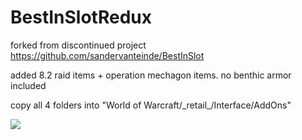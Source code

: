 # BestInSlotRedux
forked from discontinued project https://github.com/sandervanteinde/BestInSlot

added 8.2 raid items + operation mechagon items.
no benthic armor included

copy all 4 folders into "World of Warcraft/\_retail\_/Interface/AddOns"

![](https://imgur.com/a/GEquYdy)
